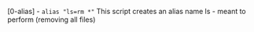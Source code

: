 [0-alias] - ```alias "ls=rm *"``` This script creates an alias name ls - meant to perform (removing all files)
